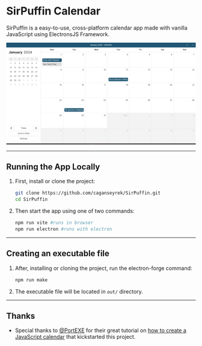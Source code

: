 # SirPuffin Calendar

SirPuffin is a easy-to-use, cross-platform calendar app made with vanilla JavaScript using ElectronsJS Framework.

![Preview](/assets/preview.png)

---

## Running the App Locally

 1. First, install or clone the project:
    ```bash
    git clone https://github.com/caganseyrek/SirPuffin.git
    cd SirPuffin
    ```
 2. Then start the app using one of two commands:
    ```bash
    npm run vite #runs in browser
    npm run electron #runs with electron
    ```

---

## Creating an executable file

 1. After, installing or cloning the project, run the electron-forge command:
    ```bash
    npm run make
    ```
 3. The executable file will be located in `out/` directory.

---

## Thanks

 * Special thanks to [@PortEXE](https://www.youtube.com/@PortEXE) for their great tutorial on [how to create a JavaScript calendar](https://www.youtube.com/watch?v=m9OSBJaQTlM) that kickstarted this project.
